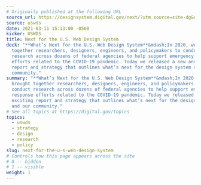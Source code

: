 ```yaml
---
# Originally published at the following URL
source_url: https://designsystem.digital.gov/next/?utm_source=site-dg&utm_medium=referral&utm_campaign=whats-next-uswds
source: uswds
date: 2021-03-11 15:13:00 -0500
kicker: USWDS
title: Next for the U.S. Web Design System
deck: "**What’s Next for the U.S. Web Design System**&mdash;In 2020, we brought
  together researchers, designers, engineers, and policymakers to conduct
  research across dozens of federal agencies to help support emergency response
  efforts related to the COVID-19 pandemic. Today we released a new and exciting
  report and strategy that outlines what’s next for the design system and our
  community."
summary: "**What’s Next for the U.S. Web Design System**&mdash;In 2020, we
  brought together researchers, designers, engineers, and policymakers to
  conduct research across dozens of federal agencies to help support emergency
  response efforts related to the COVID-19 pandemic. Today we released a new and
  exciting report and strategy that outlines what’s next for the design system
  and our community."
# See all topics at https://digital.gov/topics
topics:
  - uswds
  - strategy
  - design
  - research
  - policy
slug: next-for-the-u-s-web-design-system
# Controls how this page appears across the site
# 0 -- hidden
# 1 -- visible
weight: 1
---
```

